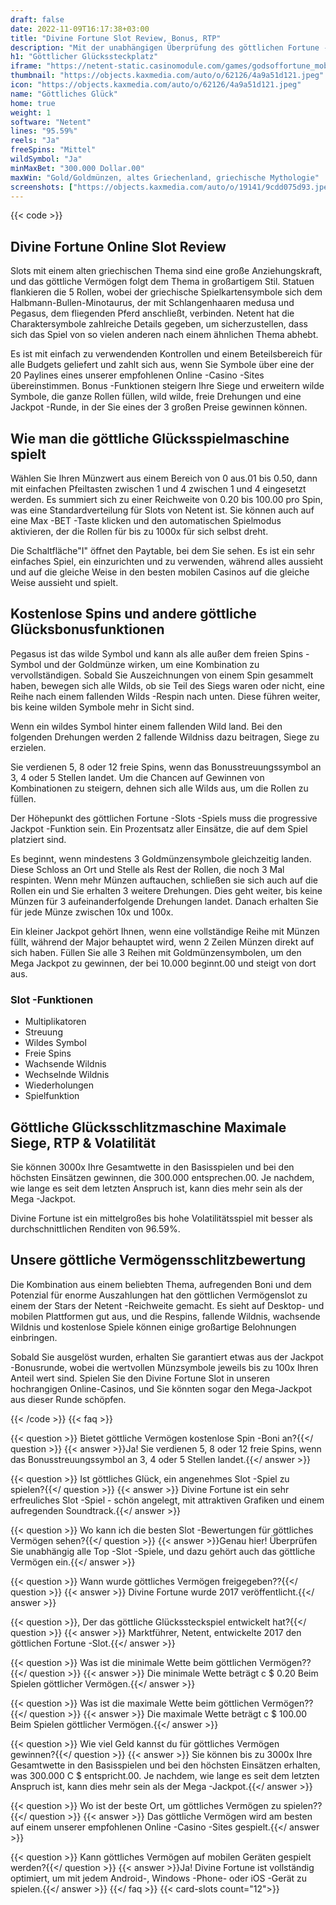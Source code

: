 ```yaml
---
draft: false
date: 2022-11-09T16:17:38+03:00
title: "Divine Fortune Slot Review, Bonus, RTP"
description: "Mit der unabhängigen Überprüfung des göttlichen Fortune -Slot von Netent können Sie hier kostenlos oder echtes Geld spielen und hier einen Bonus erhalten!"
h1: "Göttlicher Glückssteckplatz"
iframe: "https://netent-static.casinomodule.com/games/godsoffortune_mobile_html/game/godsoffortune_mobile_html.xhtml?lobbyURL=https%3A%2F%2Fwww.netent.com%2Fen%2Fsection%2Fentertain%2F&server=https%3A%2F%2Fnetent-game.casinomodule.com%2F&sessId=DEMO1528964324718-34484-EUR&operatorId=default&gameId=godsoffortune_mobile_html&lang=en&integration=standard&keepAliveURL=&gameName=gods-of-fortune.mobile&flashParams.bgcolor=000000&targetElement=game&staticServer=https%3A%2F%2Fnetent-static.casinomodule.com%2F"
thumbnail: "https://objects.kaxmedia.com/auto/o/62126/4a9a51d121.jpeg"
icon: "https://objects.kaxmedia.com/auto/o/62126/4a9a51d121.jpeg"
name: "Göttliches Glück"
home: true
weight: 1
software: "Netent"
lines: "95.59%"
reels: "Ja"
freeSpins: "Mittel"
wildSymbol: "Ja"
minMaxBet: "300.000 Dollar.00"
maxWin: "Gold/Goldmünzen, altes Griechenland, griechische Mythologie"
screenshots: ["https://objects.kaxmedia.com/auto/o/19141/9cdd075d93.jpeg"]
---
```


{{< code >}}<h2>Divine Fortune Online Slot Review</h2><p>Slots mit einem alten griechischen Thema sind eine große Anziehungskraft, und das göttliche Vermögen folgt dem Thema in großartigem Stil. Statuen flankieren die 5 Rollen, wobei der griechische Spielkartensymbole sich dem Halbmann-Bullen-Minotaurus, der mit Schlangenhaaren medusa und Pegasus, dem fliegenden Pferd anschließt, verbinden. Netent hat die Charaktersymbole zahlreiche Details gegeben, um sicherzustellen, dass sich das Spiel von so vielen anderen nach einem ähnlichen Thema abhebt.</p><p>Es ist mit einfach zu verwendenden Kontrollen und einem Beteilsbereich für alle Budgets geliefert und zahlt sich aus, wenn Sie Symbole über eine der 20 Paylines eines unserer empfohlenen Online -Casino -Sites übereinstimmen. Bonus -Funktionen steigern Ihre Siege und erweitern wilde Symbole, die ganze Rollen füllen, wild wilde, freie Drehungen und eine Jackpot -Runde, in der Sie eines der 3 großen Preise gewinnen können.</p><h2>Wie man die göttliche Glücksspielmaschine spielt</h2><p>Wählen Sie Ihren Münzwert aus einem Bereich von 0 aus.01 bis 0.50, dann mit einfachen Pfeiltasten zwischen 1 und 4 zwischen 1 und 4 eingesetzt werden. Es summiert sich zu einer Reichweite von 0.20 bis 100.00 pro Spin, was eine Standardverteilung für Slots von Netent ist. Sie können auch auf eine Max -BET -Taste klicken und den automatischen Spielmodus aktivieren, der die Rollen für bis zu 1000x für sich selbst dreht.</p><p>Die Schaltfläche"I" öffnet den Paytable, bei dem Sie sehen. Es ist ein sehr einfaches Spiel, ein einzurichten und zu verwenden, während alles aussieht und auf die gleiche Weise in den besten mobilen Casinos auf die gleiche Weise aussieht und spielt.</p><h2>Kostenlose Spins und andere göttliche Glücksbonusfunktionen</h2><p>Pegasus ist das wilde Symbol und kann als alle außer dem freien Spins -Symbol und der Goldmünze wirken, um eine Kombination zu vervollständigen. Sobald Sie Auszeichnungen von einem Spin gesammelt haben, bewegen sich alle Wilds, ob sie Teil des Siegs waren oder nicht, eine Reihe nach einem fallenden Wilds -Respin nach unten. Diese führen weiter, bis keine wilden Symbole mehr in Sicht sind.</p><p>Wenn ein wildes Symbol hinter einem fallenden Wild land. Bei den folgenden Drehungen werden 2 fallende Wildniss dazu beitragen, Siege zu erzielen.</p><p>Sie verdienen 5, 8 oder 12 freie Spins, wenn das Bonusstreuungssymbol an 3, 4 oder 5 Stellen landet. Um die Chancen auf Gewinnen von Kombinationen zu steigern, dehnen sich alle Wilds aus, um die Rollen zu füllen.</p><p>Der Höhepunkt des göttlichen Fortune -Slots -Spiels muss die progressive Jackpot -Funktion sein. Ein Prozentsatz aller Einsätze, die auf dem Spiel platziert sind.</p><p>Es beginnt, wenn mindestens 3 Goldmünzensymbole gleichzeitig landen. Diese Schloss an Ort und Stelle als Rest der Rollen, die noch 3 Mal respinten. Wenn mehr Münzen auftauchen, schließen sie sich auch auf die Rollen ein und Sie erhalten 3 weitere Drehungen. Dies geht weiter, bis keine Münzen für 3 aufeinanderfolgende Drehungen landet. Danach erhalten Sie für jede Münze zwischen 10x und 100x.</p><p>Ein kleiner Jackpot gehört Ihnen, wenn eine vollständige Reihe mit Münzen füllt, während der Major behauptet wird, wenn 2 Zeilen Münzen direkt auf sich haben. Füllen Sie alle 3 Reihen mit Goldmünzensymbolen, um den Mega Jackpot zu gewinnen, der bei 10.000 beginnt.00 und steigt von dort aus.</p><h3>
Slot -Funktionen</h3><ul>
<li></span>
Multiplikatoren</li>
<li></span>
Streuung</li>
<li></span>
Wildes Symbol</li>
<li></span>
Freie Spins</li>
<li></span>
Wachsende Wildnis</li>
<li></span>
Wechselnde Wildnis</li>
<li></span>
Wiederholungen</li>
<li></span>
Spielfunktion</li></ul><h2>Göttliche Glücksschlitzmaschine Maximale Siege, RTP & Volatilität</h2><p>Sie können 3000x Ihre Gesamtwette in den Basisspielen und bei den höchsten Einsätzen gewinnen, die 300.000 entsprechen.00. Je nachdem, wie lange es seit dem letzten Anspruch ist, kann dies mehr sein als der Mega -Jackpot.</p><p>Divine Fortune ist ein mittelgroßes bis hohe Volatilitätsspiel mit besser als durchschnittlichen Renditen von 96.59%.</p><h2>Unsere göttliche Vermögensschlitzbewertung</h2><p>Die Kombination aus einem beliebten Thema, aufregenden Boni und dem Potenzial für enorme Auszahlungen hat den göttlichen Vermögenslot zu einem der Stars der Netent -Reichweite gemacht. Es sieht auf Desktop- und mobilen Plattformen gut aus, und die Respins, fallende Wildnis, wachsende Wildnis und kostenlose Spiele können einige großartige Belohnungen einbringen.</p><p>Sobald Sie ausgelöst wurden, erhalten Sie garantiert etwas aus der Jackpot -Bonusrunde, wobei die wertvollen Münzsymbole jeweils bis zu 100x Ihren Anteil wert sind. Spielen Sie den Divine Fortune Slot in unseren hochrangigen Online-Casinos, und Sie könnten sogar den Mega-Jackpot aus dieser Runde schöpfen.</p>
{{< /code >}}
{{< faq >}}

{{< question >}} Bietet göttliche Vermögen kostenlose Spin -Boni an?{{</ question >}}
{{< answer >}}Ja! Sie verdienen 5, 8 oder 12 freie Spins, wenn das Bonusstreuungssymbol an 3, 4 oder 5 Stellen landet.{{</ answer >}}

{{< question >}} Ist göttliches Glück, ein angenehmes Slot -Spiel zu spielen?{{</ question >}}
{{< answer >}} Divine Fortune ist ein sehr erfreuliches Slot -Spiel - schön angelegt, mit attraktiven Grafiken und einem aufregenden Soundtrack.{{</ answer >}}

{{< question >}} Wo kann ich die besten Slot -Bewertungen für göttliches Vermögen sehen?{{</ question >}}
{{< answer >}}Genau hier! Überprüfen Sie unabhängig alle Top -Slot -Spiele, und dazu gehört auch das göttliche Vermögen ein.{{</ answer >}}

{{< question >}} Wann wurde göttliches Vermögen freigegeben??{{</ question >}}
{{< answer >}} Divine Fortune wurde 2017 veröffentlicht.{{</ answer >}}

{{< question >}}, Der das göttliche Glückssteckspiel entwickelt hat?{{</ question >}}
{{< answer >}} Marktführer, Netent, entwickelte 2017 den göttlichen Fortune -Slot.{{</ answer >}}

{{< question >}} Was ist die minimale Wette beim göttlichen Vermögen??{{</ question >}}
{{< answer >}} Die minimale Wette beträgt c $ 0.20 Beim Spielen göttlicher Vermögen.{{</ answer >}}

{{< question >}} Was ist die maximale Wette beim göttlichen Vermögen??{{</ question >}}
{{< answer >}} Die maximale Wette beträgt c $ 100.00 Beim Spielen göttlicher Vermögen.{{</ answer >}}

{{< question >}} Wie viel Geld kannst du für göttliches Vermögen gewinnen?{{</ question >}}
{{< answer >}} Sie können bis zu 3000x Ihre Gesamtwette in den Basisspielen und bei den höchsten Einsätzen erhalten, was 300.000 C $ entspricht.00. Je nachdem, wie lange es seit dem letzten Anspruch ist, kann dies mehr sein als der Mega -Jackpot.{{</ answer >}}

{{< question >}} Wo ist der beste Ort, um göttliches Vermögen zu spielen??{{</ question >}}
{{< answer >}} Das göttliche Vermögen wird am besten auf einem unserer empfohlenen Online -Casino -Sites gespielt.{{</ answer >}}

{{< question >}} Kann göttliches Vermögen auf mobilen Geräten gespielt werden?{{</ question >}}
{{< answer >}}Ja! Divine Fortune ist vollständig optimiert, um mit jedem Android-, Windows -Phone- oder iOS -Gerät zu spielen.{{</ answer >}}
{{</ faq >}}
{{< card-slots count="12">}}